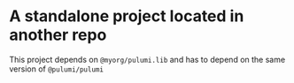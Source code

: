 # A standalone project located in another repo
This project depends on `@myorg/pulumi.lib` and has to depend on the same version of `@pulumi/pulumi`
